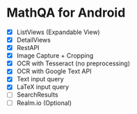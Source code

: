 # MathQA for Android
- [X] ListViews (Expandable View)
- [X] DetailViews
- [X] RestAPI
- [X] Image Capture + Cropping
- [X] OCR with Tesseract (no preprocessing)
- [X] OCR with Google Text API
- [X] Text input query
- [X] LaTeX input query
- [ ] SearchResults
- [ ] Realm.io (Optional)
